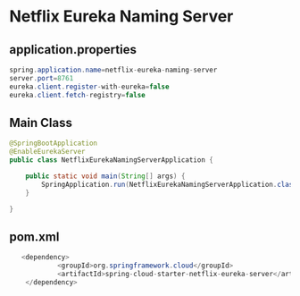 
# Netflix Eureka Naming Server

## application.properties

```java
spring.application.name=netflix-eureka-naming-server
server.port=8761
eureka.client.register-with-eureka=false
eureka.client.fetch-registry=false
```
## Main Class

```java
@SpringBootApplication
@EnableEurekaServer
public class NetflixEurekaNamingServerApplication {

    public static void main(String[] args) {
        SpringApplication.run(NetflixEurekaNamingServerApplication.class, args);
    }

}
```
## pom.xml
```java
   <dependency>
            <groupId>org.springframework.cloud</groupId>
            <artifactId>spring-cloud-starter-netflix-eureka-server</artifactId>
    </dependency>
```
    